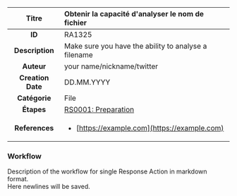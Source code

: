 | Titre                       | Obtenir la capacité d'analyser le nom de fichier         |
|:---------------------------:|:--------------------|
| **ID**                      | RA1325            |
| **Description**             | Make sure you have the ability to analyse a filename   |
| **Auteur**                  | your name/nickname/twitter        |
| **Creation Date**           | DD.MM.YYYY |
| **Catégorie**                | File      |
| **Étapes**                   |[RS0001: Preparation](../Response_Stages/RS0001.md)| 
| **References** |<ul><li>[https://example.com](https://example.com)</li></ul>|

### Workflow

Description of the workflow for single Response Action in markdown format.  
Here newlines will be saved.  
